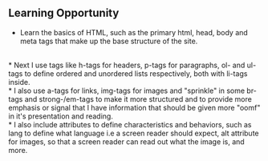 ## Learning Opportunity
* Learn the basics of HTML, such as the primary html, head, body and meta tags that
make up the base structure of the site.
<br/>
* Next I use tags like h-tags for headers, p-tags for paragraphs, ol- and ul-tags to
define ordered and unordered lists respectively, both with li-tags inside.
<br/>
* I also use a-tags for links, img-tags for images and "sprinkle" in some br-tags and strong-/em-tags to make it more structured and to provide more emphasis or signal
that I have information that should be given more "oomf" in it's presentation and
reading.
<br/>
* I also include attributes to define characteristics and behaviors, such as lang to define what language i.e a screen reader should expect, alt attribute for images, so that a screen reader can read out what the image is, and more.
